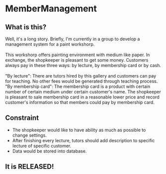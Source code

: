 
# MemberManagement
## What is this?
Well, it's a long story. Briefly, I'm currently in a group to develop a management system for a paint workshorp. <br><br>
This workshorp offers painting environment with medium like paper. In exchange, the shopkeeper is pleasant to get some money. 
Customers always pay in these three ways: by lecture, by membership card or by cash.<br><br>
"By lecture": There are tutors hired by this gallery and customers can pay for teaching.
No other fees would be generated through teaching process.<br>
"By membership card": The membership card is a product with certain number of certain medium under certain customer's name. 
The shopkeeper is pleasant to sale membership card in a reasonable lower price and record customer's information so that members could pay by membership card.
## Constraint
* The shopkeeper would like to have ability as much as possible to change settings.
* After finishing every lecture, tutors should add description to specific lecture of specific customer.
* Data would be stored into database.

## It is RELEASED!
